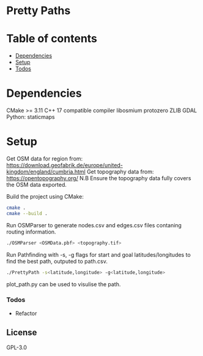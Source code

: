# Pretty Paths

# Table of contents
 - [Dependencies](#dependencies)
 - [Setup](#setup)
 - [Todos](#todos)

# Dependencies
CMake >= 3.11
C++ 17 compatible compiler
libosmium 
protozero
ZLIB
GDAL
Python: staticmaps

# Setup
Get OSM data for region from: https://download.geofabrik.de/europe/united-kingdom/england/cumbria.html
Get topography data from: https://opentopography.org/
N.B Ensure the topography data fully covers the OSM data exported.

Build the project using CMake:
```bash
cmake .
cmake --build .
```

Run OSMParser to generate nodes.csv and edges.csv files contaning routing information.
```bash
./OSMParser <OSMData.pbf> <topography.tif>
```

Run Pathfinding with -s, -g flags for start and goal latitudes/longitudes to find the best path, outputed to path.csv.
```bash
./PrettyPath -s<latitude,longitude> -g<latitude,longitude>
```

plot_path.py can be used to visulise the path.

### Todos

 - Refactor

License
----

GPL-3.0

